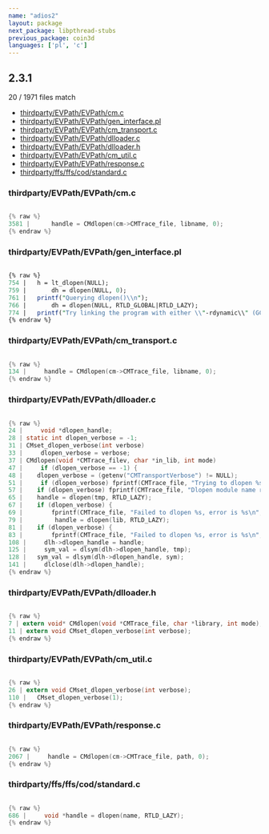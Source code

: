 ```yaml
---
name: "adios2"
layout: package
next_package: libpthread-stubs
previous_package: coin3d
languages: ['pl', 'c']
---
```

## 2.3.1
20 / 1971 files match

 - [thirdparty/EVPath/EVPath/cm.c](#thirdpartyevpathevpathcmc)
 - [thirdparty/EVPath/EVPath/gen_interface.pl](#thirdpartyevpathevpathgen_interfacepl)
 - [thirdparty/EVPath/EVPath/cm_transport.c](#thirdpartyevpathevpathcm_transportc)
 - [thirdparty/EVPath/EVPath/dlloader.c](#thirdpartyevpathevpathdlloaderc)
 - [thirdparty/EVPath/EVPath/dlloader.h](#thirdpartyevpathevpathdlloaderh)
 - [thirdparty/EVPath/EVPath/cm_util.c](#thirdpartyevpathevpathcm_utilc)
 - [thirdparty/EVPath/EVPath/response.c](#thirdpartyevpathevpathresponsec)
 - [thirdparty/ffs/ffs/cod/standard.c](#thirdpartyffsffscodstandardc)

### thirdparty/EVPath/EVPath/cm.c

```c

{% raw %}
3581 |      handle = CMdlopen(cm->CMTrace_file, libname, 0);
{% endraw %}

```
### thirdparty/EVPath/EVPath/gen_interface.pl

```pl

{% raw %}
754 | 	h = lt_dlopen(NULL);
759 | 	    dh = dlopen(NULL, 0);
761 | 	printf("Querying dlopen()\\n");
766 | 	    dh = dlopen(NULL, RTLD_GLOBAL|RTLD_LAZY);
774 | 	printf("Try linking the program with either \\"-rdynamic\\" (GCC) or \\"-dlopen self\\" (libtool)\\n");
{% endraw %}

```
### thirdparty/EVPath/EVPath/cm_transport.c

```c

{% raw %}
134 |     handle = CMdlopen(cm->CMTrace_file, libname, 0);
{% endraw %}

```
### thirdparty/EVPath/EVPath/dlloader.c

```c

{% raw %}
24 |     void *dlopen_handle;
28 | static int dlopen_verbose = -1;
31 | CMset_dlopen_verbose(int verbose)
33 |     dlopen_verbose = verbose;
37 | CMdlopen(void *CMTrace_filev, char *in_lib, int mode)
47 |     if (dlopen_verbose == -1) {
48 | 	dlopen_verbose = (getenv("CMTransportVerbose") != NULL);
51 |     if (dlopen_verbose) fprintf(CMTrace_file, "Trying to dlopen %s\n", in_lib);
57 | 	if (dlopen_verbose) fprintf(CMTrace_file, "Dlopen module name replaced, now %s\n", lib);
65 | 	handle = dlopen(tmp, RTLD_LAZY);
67 | 	if (dlopen_verbose) {
69 | 		fprintf(CMTrace_file, "Failed to dlopen %s, error is %s\n", tmp, err);
79 |         handle = dlopen(lib, RTLD_LAZY);
81 | 	if (dlopen_verbose) {
83 | 		fprintf(CMTrace_file, "Failed to dlopen %s, error is %s\n", tmp, err);
108 |     dlh->dlopen_handle = handle;
125 |     sym_val = dlsym(dlh->dlopen_handle, tmp);
128 | 	sym_val = dlsym(dlh->dlopen_handle, sym);
141 |     dlclose(dlh->dlopen_handle);
{% endraw %}

```
### thirdparty/EVPath/EVPath/dlloader.h

```c

{% raw %}
7 | extern void* CMdlopen(void *CMTrace_file, char *library, int mode);
11 | extern void CMset_dlopen_verbose(int verbose);
{% endraw %}

```
### thirdparty/EVPath/EVPath/cm_util.c

```c

{% raw %}
26 | extern void CMset_dlopen_verbose(int verbose);
110 | 	CMset_dlopen_verbose(1);
{% endraw %}

```
### thirdparty/EVPath/EVPath/response.c

```c

{% raw %}
2067 |     handle = CMdlopen(cm->CMTrace_file, path, 0);
{% endraw %}

```
### thirdparty/ffs/ffs/cod/standard.c

```c

{% raw %}
686 |     void *handle = dlopen(name, RTLD_LAZY);
{% endraw %}

```
